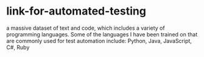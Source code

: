 # link-for-automated-testing
a massive dataset of text and code, which includes a variety of programming languages. Some of the languages I have been trained on that are commonly used for test automation include: Python,  Java, JavaScript, C#, Ruby
